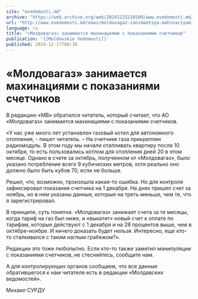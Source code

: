 ```yaml
---
site: "evedomosti.md"
archive: "https://web.archive.org/web/20241225210109/www.evedomosti.md/news/moldovagaz-zanimaetsya-mahinaciyami-s-pokazaniyami-schetchik"
url: "http://www.evedomosti.md/news/moldovagaz-zanimaetsya-mahinaciyami-s-pokazaniyami-schetchik"
language: ru
title: "«Молдовагаз» занимается махинациями с показаниями счетчиков"
publication: '[[Moldavskie Vedomosti]]'
published: 2024-12-17T08:36
---
```


# «Молдовагаз» занимается махинациями с показаниями счетчиков

В редакцию «МВ» обратился читатель, который считает, что АО «Молдовагаз» занимается махинациями с показаниями счетчиков.

«У нас уже много лет установлен газовый котел для автономного отопления, - пишет читатель. – На счетчике газа прикреплен радиомодуль. В этом году мы начали отапливать квартиру после 10 октября, то есть пользовались котлом для отопления дней 20 в этом месяце. Однако в счете за октябрь, полученном от «Молдовагаз», было указано потребление всего 9 кубических метров, хотя реально оно должно было быть кубов 70, если не больше.

Решил, что, возможно, произошла какая-то ошибка. Но для контроля зафиксировал показания счетчика на 1 декабря. На днях пришел счет за ноябрь, но в нем указаны данные, которые на треть меньше, чем те, что я зарегистрировал.

В принципе, суть понятна. «Молдовагаз» занижает счета за те месяцы, когда тариф на газ был ниже, и «выкатит» новый счет к оплате по тарифам, которые действуют с 1 декабря и на 28 процентов выше, чем в октябре-ноябре. И ничего доказать будет нельзя. Интересно, еще кто-то сталкивался с таким наглым грабежом?».

Редакции это тоже любопытно. Если кто-то также заметил манипуляции с показаниями счетчиков, не стесняйтесь, сообщите нам.

А для контролирующих органов сообщаем, что все данные обратившегося к нам читателя есть в редакции «Молдавских ведомостей».

Михаил СУРДУ